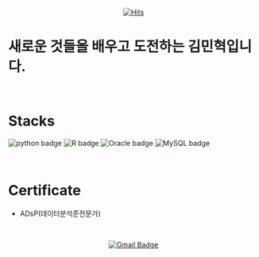 <div align=center>

[![Hits](https://hits.seeyoufarm.com/api/count/incr/badge.svg?url=https%3A%2F%2Fgithub.com%2FMinhyeok-kimm%2FTIL&count_bg=%2379C83D&title_bg=%23555555&icon=&icon_color=%23E7E7E7&title=hits&edge_flat=false)](https://hits.seeyoufarm.com)

</div>

# 새로운 것들을 배우고 도전하는 김민혁입니다.

<br/>

# Stacks

![python badge](https://img.shields.io/badge/-PYTHON-%23F7DF1E?style=flat-square&logo=Python&logoColor=white&color=3776AB)
![R badge](https://img.shields.io/badge/-R-%23F7DF1E?style=flat-square&logo=r&logoColor=white&color=276DC3)
![Oracle badge](https://img.shields.io/badge/-Oracle-%23F7DF1E?style=flat-square&logo=oracle&logoColor=white&color=F80000)
![MySQL badge](https://img.shields.io/badge/-MySQL-%23F7DF1E?style=flat-square&logo=mysql&logoColor=white&color=4479A1)

<br/>

# Certificate

- ADsP(데이터분석준전문가)

<br/>

<div align=center>

[![Gmail Badge](https://img.shields.io/badge/Gmail-d14836?style=flat-square&logo=Gmail&logoColor=white&link=mailto:snugyun01@gmail.com)](mailto:kimmh7142@gmail.com)



</div>

